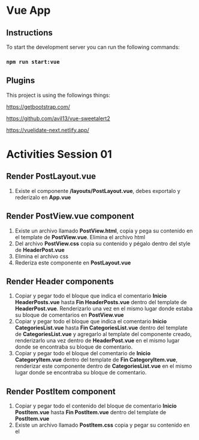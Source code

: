 # Vue App

## Instructions

To start the development server you can run the following commands:

### `npm run start:vue`

## Plugins

This project is using the followings things:

https://getbootstrap.com/

https://github.com/avil13/vue-sweetalert2

https://vuelidate-next.netlify.app/

# Activities Session 01

## Render PostLayout.vue

1. Existe el componente **/layouts/PostLayout.vue**, debes exportalo y rederizalo en **App.vue**

## Render PostView.vue component

1. Existe un archivo llamado **PostView.html**, copia y pega su contenido en el template de **PostView.vue**. Elimina el archivo html
2. Del archivo **PostView.css** copia su contenido y pégalo dentro del style de **HeaderPost.vue**
3. Elimina el archivo css
4. Rederiza este componente en **PostLayout.vue**

## Render Header components

1. Copiar y pegar todo el bloque que indica el comentario **Inicio HeaderPosts.vue** hasta **Fin HeaderPosts.vue** dentro del template de **HeaderPost.vue**. Renderizarlo una vez en el mismo lugar donde estaba su bloque de comentarios en **PostView.vue**
2. Copiar y pegar todo el bloque que indica el comentario **Inicio CategoriesList.vue** hasta **Fin CategoriesList.vue** dentro del template de **CategoriesList.vue** y agregarlo al template del componente creado, renderizarlo una vez dentro de **HeaderPost.vue** en el mismo lugar donde se encontraba su bloque de comentario.
3. Copiar y pegar todo el bloque del comentario de **Inicio CategoryItem.vue** dentro del template de **Fin CategoryItem.vue**, renderizar este componente dentro de **CategoriesList.vue** en el mismo lugar donde se encontraba su bloque de comentario.

## Render PostItem component

1. Copiar y pegar todo el contenido del bloque de comentario **Inicio PostItem.vue** hasta **Fin PostItem.vue** dentro del template de **PostItem.vue**
2. Existe un archivo llamado **PostItem.css** copia y pegar su contenido en el **<style>** del componente creado en el punto anterior.
3. Renderizarlo una vez en el mismo lugar donde se encontraba su bloque de código.
# Activities Session 02

**Nota:** En estas actividades encontrarás archivos nuevos (**PostForm.vue**, **PostDetailView.vue**, **CommentItem.vue**, **NewComment.vue** y **CommentList.vue**), copia todo su contenido en tu proyecto (revisa que lo copies en el mismo path) y realiza la actividad indicada.

## Add created hook

1. Añade el hook **created()** en los componentes que indica

## Add unmounted hook

1. Añade el hook **unmounted()** en el componente que indica

## Render components

1. Renderiza el componente que indica cada comentario

## Add v-for directive

1. Añade la directiva **v-for** en cada componente que indican los comentarios
2. Has uso del key
# Activities Session 03

## Create computed properties

1. **PostView**: Añade un **v-if** usando una propiedad computada (creala) en el **alert-warning** para mostrarlo cuando el array este vacio.
2. **CommentList**: Añade un **v-show** usando una propiedad computada (creala) en el **alert-warning** para mostrarlo cuando el array este vacio y añade otro **v-show** en el **<CommentItem>** para mostrarlo cuando no sea vacio

## Adding click events

1. **NewComment**: Añade un evento click  en el **botón Add** y crea un método llamado **addComment()** que lo escuche
2. **PostItem**:
     - Añade un evento click en la etiqueta **div** que tiene las clases **card-img-overlay mt-3 ms-3 card-img** y crea un método llamado **goToPostDetail(id)** que reciba un id de parámetro
     - Añade un evento click en el elemento **i** que tiene las clases **fa-solid fa-pen pe-3** y crea un método llamado **editPost()**
     - Añade un evento click en el elemento **i**  que tiene las clases **fa-solid fa-trash** y crea un método llamado **deletePost()**
4. **CategoryItem**: Añade un evento click en el **button** y crea un método llamado **selectCategory(id)** que reciba un id de parámetro

## Adding data binding

1. **CategoryItem**: Has uso de **Class binding** en el elemento **button** para añadir de clase **active**, déjala por defecto en false por ahora.
2. **NewComment**: Has uso de **Class binding** en el elemento **input** para añadir de clase **is-invalid**, déjala por defecto en false por ahora.
3. **HeaderPost**: Crea una varibale que guarde el contenido del **h6** y otra para el **h1**, y has uso de **Text interpolation** para mostrar cada variable.
4. **PostForm**: Usa **Text interpolation** para mostrar la variable **action** en el **h5**, Nota: deja el string **"Post"** al final como estático.

## Render PostForm component

1. Renderiza **PostForm** al final del template de **HeaderPost**.
2. Al hacer click en el ícono del lápiz del HeaderPost component debe mostrarse el modal.
# Activities Session 04

**Nota:** En estas actividades encontrarás nuevos métodos o archivos que deberás copiar y pegar en tu rama (ejemplo: buildCategories() y los archivos store.js, router.js y NotFoundView.vue)

## Adding events and props

1. **CategoryItem**:
     - En el método **selectCategory()** has un emit llamado **selectCategory** que emita el id que recibe
     - Agrega una **prop** llamada **category**, que sea de tipo Objecto y requerida
     - Valida la class **active** del botón con la nueva prop **category.active**
     - En el event @click envia **category.id**
     - Has uso de **Text interpolation** para mostrar **category.name** en el botón.
  
2. **CategoriesList**:
     - Escucha el evento que emite **CategoryItem** component, crea un nuevo método que reciba el $event y has uso de map() de js para setear en true el atributo **active** de la categoria seleccionada e igualar el valor al array **categories**
     - Copia el método **buildCategories()** y mandala a llamar en el **created** hook
     - Enviale la prop category a **CategoryItem**
     - Valida que al hacer click en alguna categoria debe marcarla como seleccionada.
  
3. **CommentItem**:
     -  Define una prop llamada **comment**, tipo **String** y **requerida**
     -  Define una prop llamada **name**, tipo **String** y por default que tenga el valor de **'Anonymous'**
     -  Usa **Text interpolation** para mostrar las props en el template (en el **h5**  y **p**)

3. **CommentList**:
     -  1. Enviale la propiedad **comment** a **CommentItem**
      
4. **PostItem**:
     -  1. Define una **prop** llamada **post**, de tipo **objecto** y **requerida**
     -  2. Has uso de **Data binding** y **Text interpolation** para mostrar cada uno de los datos del post(post.image, post.title, post.comments.length, post.description, post.category.name)
      
5. **PostView**:
     -  1. Enviale la **prop** post a **PostItem**
     -  2. Valida que se muestren correctamente los posts.
       
## Reactivity API

1. Define una propiedad llamada **currentCategoryId** con valor por defecto = ""1"" en el archivo **/store/store.js** (has uso de Reactive API y exporta el store), en este atributo guardaremos el id de la categoria que este seleccionada.
2. Crea un método llamado **setCurrentCategory()** que reciba un nuevo valor para modificar el valor de la propiedad **currentCategoryId** en el archivo **/store/store.js**
3. Importa el **store.js** en **CategoryList.vue** e implementalo en **data()**
4. En el método **selectCategory(id)** manda a llamar **setCurrentCategory(id)** del store, para actualizar la categoria seleccionada en el state. Valida que al hacer clic en alguna categoria se actualice el valor del state.
5. Define una propiedad llamada **posts: []** en el store.
   
## Vue router

1. **router.js**:
     - Importa y usa el archivo **router.js** en el **main.ts**
     - Crea una ruta **"/home"** que muestre **PostView**, agregale el name **home**.
     - Define una ruta con el path: **"/"** que haga redirect a **home**
     - Crea una ruta **"/post-detail"** que muestre **PostDetail** agregale el name **post-detail** y reciba id como parámetro, define que esta ruta incluye **props**.
     - Crea un path que use **pathMatch** para mostrar el componente **/shared/views/NotFoundView.vue**

      **Nota**: Has uso de carga perezosa

3. **App.vue y PostLayout.vue**:
     - Has uso de **router-view** para mostrar las rutas creadas
     - Valida que funciones los path que acabas de crear

4. **PostItem.vue**: 
     - Importa el router en el archivo.
     - Agregar un router push en el método **goToPostDetail(id)** que haga un redirect al path **post-detail** y envia como parametro el **id** que recibe
     - Valida que funcione
     
5. **PostDetailView**:
     - Ha un redirect a la página anterior con un evento **click** en el elemento que tiene la clase **fa-chevron-left**
     - Define la prop **id**, la propiedad que se envia por la ruta. Debe ser **string**
     - Validar que funcione
# Activities Session 05

1. **Notas**: 
    - Copiar y pegar en tu rama el folder **json-server** y los archivos que tiene dentro (**categories.json** y **posts.json**)
    - Copiar y pegar el folder **api** y los archivos que tiene dentro (**categories/categoriesApi.js** y **posts/postApi.js**)
    - Copiar y pegar el folder **helpers** y los archivos que tiene dentro (**categories.js** y **posts.js**)
    - Levanta los json servers ejecutando **npx json-server json-server/categories.json** y **npx json-server json-server/posts.json --port 3031** (puedes seleccionar otro puerto)
  
## Using axios

1. **post.js**:
     - Finaliza las llamadas a los endpoints de posts, **getById(id)**, **createPost(post)**, **updatePost(post)**, **deletePost()** (toma como ejemplo el **getPost** que ya existe)
  
2. **CategoryList**:
     - Remueve la llamada al método **buildCategories()** del **created()**
     - Deja vacio tu array de **categories** (elimina el código harcoded)
     - Crea un método llamado **getCategories()**, y dentro manda a llamar **getCategories()** del archivo **helpers/categories.js**, guarda la respuesta en tu variable **categories**
     - Manda a llamar **buildCategories()** dentro de la nueva función **getCategories()** del componente
     - Llama a **getCategories()** en el **created()** hook
     - Valida que obtenga las categorias del json server.
       
3. **store.js**:
     - Agrega un método en el store, que guarde el resultado del endpoint **getPosts** del archivo **helpers/posts.js** en el arreglo **posts** del store
  
3. **PostView.vue**:
     - Deja vacio tu array de **posts** (elimina el código harcoded)
     - Llama el método para obtener los posts del store en el **created()** hook
     - Valida que se guarden los posts del json server en la variable del store.
     - Crea una propiedad computada llamada **postsFiltered()** que se encargue de retornar los posts filtrados por la categoria seleccionada (utiliza el valor de **currentCategoryId** que tienes en el store ).
     - Has un pequeño cambio en **thereArePosts()** para que ahora valide el length de la **computed** que acabas de crear
     - Has otro cambio en el **v-for** para que ahora itere **postsFiltered()**
     - Valida que funcione correctamente el filtrado de los posts al seleccionar filtrar por alguna categoria
       
## Forms

1. **PostForm.vue**:
     - Has uso de **v-model** para bindear el formalario a un objecto local con las propiedades necesarias (id, title, description, categoryId, image, comments) 
     - Deberás hacer uso de **getCategories()** para obtener las categorias y mostrarlos en el select.
     - Valida el formulario al menos de que todos los campos sean requeridos.
     - Si el formulario no es valido, muestra sus respectivos errores de cada campo
     - Has uso de **createPost** que acabas de crear si el formulario es válido
     - Al crear exitosamente un post nuevo puedes cerrar el modal con la siguiente linea: **this.$refs.btnCloseModal.click();**, ve más sobre la **Template Refs** aquí https://vuejs.org/guide/essentials/template-refs.html
     - Llama de nuevo **getPosts()** del store, para actualizar los posts
     - Crea un nuevo método que se encargue de hacer un reset de tu objecto local y las validaciones de tu form, manda a llamar ese método con el evento click la x del modal y en el botón close

2. **NewComment.vue**:
     - Has uso de **v-model**
     - Valida el input con que sea requerido
     - Sino es válido muestra los errores, si es válido has un emit del nuevo commentario
     - Vuelve a setear el comment en null y has un reset del input
  
3. **CommentsLists.vue**:
     - Escuha el emit de **NewComment.vue** y has un emit de ese mismo comentario
     - Crea una nueva prop llamada **comments** que sea Array y requerida, elimina tu varible de data **comments**
  
4. **PostDetailView.vue**:
     - Crea un método que haga uso de **getPostById(id)** y mandalo a llamar en el **mounted()**, guarda el resultado en una varible local llamada **post**
     - Has uso de **data bindind** y **text interpolation** para mostrar los datos de post en la vista (image, title, description), enviale los **comments** del post a **NewComment.vue** 
     - Escucha el emit de **CommentsList.vue** y has uso de la función para actualizar un post (**updatePost(post)**) para agreagar el comentario nuevo
     - Valida que puedas añadir un comentario nuevo, ver la información del post que selecciones, etc.


